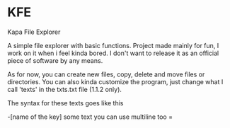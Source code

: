 # KFE
Kapa File Explorer

A simple file explorer with basic functions. Project made mainly for fun, I work on it when i feel kinda bored. 
I don't want to release it as an official piece of software by any means.

As for now, you can create new files, copy, delete and move files or directories. 
You can also kinda customize the program, just change what I call 'texts' in the txts.txt file (1.1.2 only). 

The syntax for these texts goes like this 

-[name of the key] 
some text 
you can use multiline too
<span></span>=
